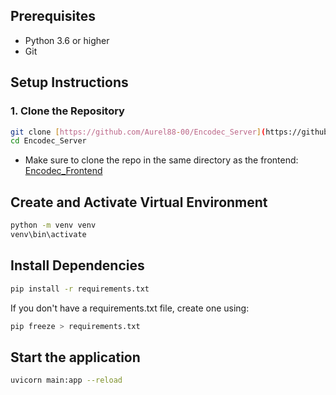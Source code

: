 ## Prerequisites

- Python 3.6 or higher
- Git 

## Setup Instructions

### 1. Clone the Repository
```bash
git clone [https://github.com/Aurel88-00/Encodec_Server](https://github.com/Aurel88-00/Encodec_Server)
cd Encodec_Server
```
* Make sure to clone the repo in the same directory as the frontend: [Encodec_Frontend](https://github.com/Aurel88-00/Encodec_Frontend)

## Create and Activate Virtual Environment
```bash
python -m venv venv
venv\bin\activate
```
## Install Dependencies
```bash
pip install -r requirements.txt
```
If you don't have a requirements.txt file, create one using:

```bash
pip freeze > requirements.txt
```
## Start the application
```bash
uvicorn main:app --reload
```



